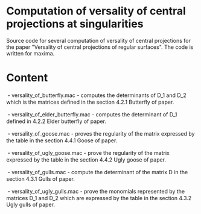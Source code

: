 # Computation of versality of central projections at singularities
Source code for several computation of versality of central projections for the paper "Versality of central projections of regular surfaces".
The code is written for maxima. 

# Content
・versality_of_butterfly.mac - computes the determinants of D_1 and D_2 which is the matrices defined in the section 4.2.1 Butterfly of paper.

・versality_of_elder_butterfly.mac - computes the determinant of D_1 defined in 4.2.2 Elder butterfly of paper.

・versality_of_goose.mac - proves the regularity of the matrix expressed by the table in the section 4.4.1 Goose of paper.

・versality_of_ugly_goose.mac - prove the regularity of the matrix expressed by the table in the section 4.4.2 Ugly goose of paper.

・versality_of_gulls.mac - compute the determinant of the matrix D in the section 4.3.1 Gulls of paper.

・versality_of_ugly_gulls.mac - prove the monomials represented by the matrices D_1 and D_2 which are expressed by the table in the section 4.3.2 Ugly gulls of paper. 
